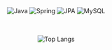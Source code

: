<div align=center>

  <img alt="Java" src ="https://img.shields.io/badge/Java-3776AB.svg?&style=for-the-badge&logo=Java&logoColor=#F7DF1E"/>

  <img alt="Spring" src ="https://img.shields.io/badge/Spring-3776AB.svg?&style=for-the-badge&logo=Spring&logoColor=#6DB33F"/> 
    
  <img alt="JPA" src ="https://img.shields.io/badge/JPA-3776AB.svg?&style=for-the-badge&logo=JPA&logoColor=#8A8A8A"/>  
  
  <img alt="MySQL" src ="https://img.shields.io/badge/MySQL-3776AB.svg?&style=for-the-badge&logo=MySQLA&logoColor=#4479A1"/> 

<picture>
  <source
    srcset="https://github-readme-stats.vercel.app/api?username=anuraghazra&show_icons=true&theme=dark"
    media="(prefers-color-scheme: dark)"
  />
  <source
    srcset="https://github-readme-stats.vercel.app/api?username=anuraghazra&show_icons=true"
    media="(prefers-color-scheme: light), (prefers-color-scheme: no-preference)"
  />
</picture>

<br><br>
![Top Langs](https://github-readme-stats.vercel.app/api/top-langs/?username=anuraghazra&hide_progress=true)
</div>
